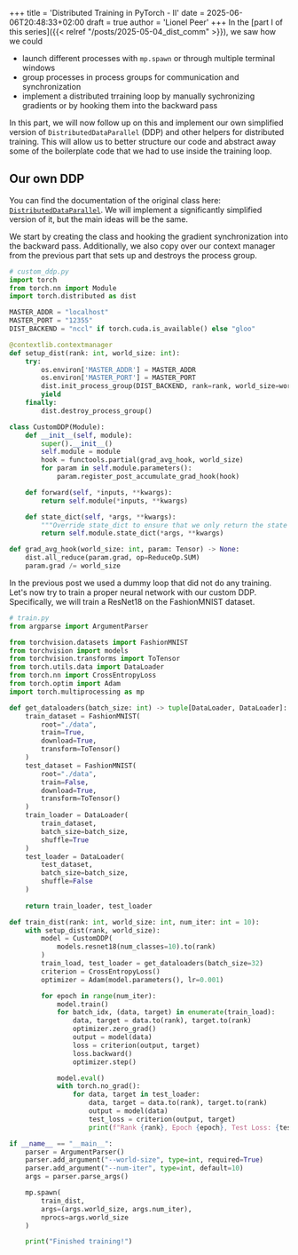 +++
title = 'Distributed Training in PyTorch - II'
date = 2025-06-06T20:48:33+02:00
draft = true
author = 'Lionel Peer'
+++
In the [part I of this series]({{< relref "/posts/2025-05-04_dist_comm" >}}), we saw how we could
- launch different processes with `mp.spawn` or through multiple terminal windows
- group processes in process groups for communication and synchronization
- implement a distributed trraining loop by manually sychronizing gradients or by hooking them into the backward pass

In this part, we will now follow up on this and implement our own simplified version of `DistributedDataParallel` (DDP) and other helpers for distributed training. This will allow us to better structure our code and abstract away some of the boilerplate code that we had to use inside the training loop.

## Our own DDP
You can find the documentation of the original class here: [`DistributedDataParallel`](https://docs.pytorch.org/docs/stable/generated/torch.nn.parallel.DistributedDataParallel.html). We will implement a significantly simplified version of it, but the main ideas will be the same.

We start by creating the class and hooking the gradient synchronization into the backward pass. Additionally, we also copy over our context manager from the previous part that sets up and destroys the process group.

```python
# custom_ddp.py
import torch
from torch.nn import Module
import torch.distributed as dist

MASTER_ADDR = "localhost"
MASTER_PORT = "12355"
DIST_BACKEND = "nccl" if torch.cuda.is_available() else "gloo"

@contextlib.contextmanager
def setup_dist(rank: int, world_size: int):
    try:
        os.environ['MASTER_ADDR'] = MASTER_ADDR
        os.environ['MASTER_PORT'] = MASTER_PORT
        dist.init_process_group(DIST_BACKEND, rank=rank, world_size=world_size)
        yield
    finally:
        dist.destroy_process_group()

class CustomDDP(Module):
    def __init__(self, module):
        super().__init__()
        self.module = module
        hook = functools.partial(grad_avg_hook, world_size)
        for param in self.module.parameters():
            param.register_post_accumulate_grad_hook(hook)

    def forward(self, *inputs, **kwargs):
        return self.module(*inputs, **kwargs)

    def state_dict(self, *args, **kwargs):
        """Override state_dict to ensure that we only return the state of the module."""
        return self.module.state_dict(*args, **kwargs)

def grad_avg_hook(world_size: int, param: Tensor) -> None:
    dist.all_reduce(param.grad, op=ReduceOp.SUM)
    param.grad /= world_size
```

In the previous post we used a dummy loop that did not do any training. Let's now try to train a proper neural network with our custom DDP. Specifically, we will train a ResNet18 on the FashionMNIST dataset.

```python
# train.py
from argparse import ArgumentParser

from torchvision.datasets import FashionMNIST
from torchvision import models
from torchvision.transforms import ToTensor
from torch.utils.data import DataLoader
from torch.nn import CrossEntropyLoss
from torch.optim import Adam
import torch.multiprocessing as mp

def get_dataloaders(batch_size: int) -> tuple[DataLoader, DataLoader]:
    train_dataset = FashionMNIST(
        root="./data", 
        train=True, 
        download=True, 
        transform=ToTensor()
    )
    test_dataset = FashionMNIST(
        root="./data", 
        train=False, 
        download=True, 
        transform=ToTensor()
    )
    train_loader = DataLoader(
        train_dataset, 
        batch_size=batch_size, 
        shuffle=True
    )
    test_loader = DataLoader(
        test_dataset, 
        batch_size=batch_size, 
        shuffle=False
    )
    
    return train_loader, test_loader

def train_dist(rank: int, world_size: int, num_iter: int = 10):
    with setup_dist(rank, world_size):
        model = CustomDDP(
            models.resnet18(num_classes=10).to(rank)
        )
        train_load, test_loader = get_dataloaders(batch_size=32)
        criterion = CrossEntropyLoss()
        optimizer = Adam(model.parameters(), lr=0.001)

        for epoch in range(num_iter):
            model.train()
            for batch_idx, (data, target) in enumerate(train_load):
                data, target = data.to(rank), target.to(rank)
                optimizer.zero_grad()
                output = model(data)
                loss = criterion(output, target)
                loss.backward()
                optimizer.step()

            model.eval()
            with torch.no_grad():
                for data, target in test_loader:
                    data, target = data.to(rank), target.to(rank)
                    output = model(data)
                    test_loss = criterion(output, target)
                    print(f"Rank {rank}, Epoch {epoch}, Test Loss: {test_loss.item()}")

if __name__ == "__main__":
    parser = ArgumentParser()
    parser.add_argument("--world-size", type=int, required=True)
    parser.add_argument("--num-iter", type=int, default=10)
    args = parser.parse_args()

    mp.spawn(
        train_dist, 
        args=(args.world_size, args.num_iter), 
        nprocs=args.world_size
    )

    print("Finished training!")
```
